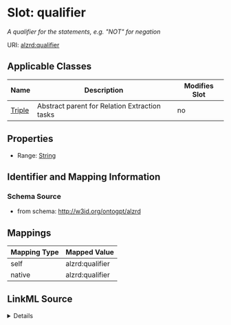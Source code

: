 

# Slot: qualifier


_A qualifier for the statements, e.g. "NOT" for negation_



URI: [alzrd:qualifier](http://w3id.org/ontogpt/alzrdqualifier)



<!-- no inheritance hierarchy -->





## Applicable Classes

| Name | Description | Modifies Slot |
| --- | --- | --- |
| [Triple](Triple.md) | Abstract parent for Relation Extraction tasks |  no  |







## Properties

* Range: [String](String.md)





## Identifier and Mapping Information







### Schema Source


* from schema: http://w3id.org/ontogpt/alzrd




## Mappings

| Mapping Type | Mapped Value |
| ---  | ---  |
| self | alzrd:qualifier |
| native | alzrd:qualifier |




## LinkML Source

<details>
```yaml
name: qualifier
description: A qualifier for the statements, e.g. "NOT" for negation
from_schema: http://w3id.org/ontogpt/alzrd
rank: 1000
alias: qualifier
owner: Triple
domain_of:
- Triple
range: string

```
</details>